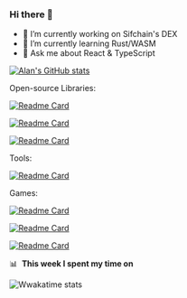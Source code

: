### Hi there 👋

- 🔭 I’m currently working on Sifchain's DEX
- 🌱 I’m currently learning Rust/WASM
- 💬 Ask me about React & TypeScript

<!--
**alanrsoares/alanrsoares** is a ✨ _special_ ✨ repository because its `README.md` (this file) appears on your GitHub profile.

Here are some ideas to get you started:

- 🔭 I’m currently working on ...
- 🌱 I’m currently learning ...
- 👯 I’m looking to collaborate on ...
- 🤔 I’m looking for help with ...
- 💬 Ask me about ...
- 📫 How to reach me: ...
- 😄 Pronouns: ...
- ⚡ Fun fact: ...
-->

[![Alan's GitHub stats](https://github-readme-stats.vercel.app/api?username=alanrsoares&theme=tokyonight)](https://github.com/alanrsoares?tab=repositories)

Open-source Libraries:

[![Readme Card](https://github-readme-stats.vercel.app/api/pin/?username=alanrsoares&repo=prelude-js)](https://github.com/alanrsoares/prelude-js)

[![Readme Card](https://github-readme-stats.vercel.app/api/pin/?username=alanrsoares&repo=re-reduced)](https://github.com/alanrsoares/re-reduced)

[![Readme Card](https://github-readme-stats.vercel.app/api/pin/?username=alanrsoares&repo=zustand-immer-store)](https://github.com/alanrsoares/zustand-immer-store)

Tools:

[![Readme Card](https://github-readme-stats.vercel.app/api/pin/?username=alanrsoares&repo=greenbot)](https://github.com/alanrsoares/greenbot)

Games:

[![Readme Card](https://github-readme-stats.vercel.app/api/pin/?username=alanrsoares&repo=weirdle)](https://github.com/alanrsoares/weirdle)

[![Readme Card](https://github-readme-stats.vercel.app/api/pin/?username=alanrsoares&repo=ts-mines)](https://github.com/alanrsoares/ts-mines)

[![Readme Card](https://github-readme-stats.vercel.app/api/pin/?username=alanrsoares&repo=react-snake)](https://github.com/alanrsoares/react-snake)


📊 &nbsp;**This week I spent my time on**

![Wwakatime stats](https://github-readme-stats-taupe-two.vercel.app/api/wakatime?username=alanrsoares&hide_title=true&hide_border=true&langs_count=5&bg_color=00000000&text_color=777)
